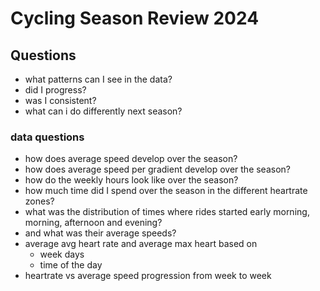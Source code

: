 # Cycling Season Review 2024

## Questions
- what patterns can I see in the data?
- did I progress?
- was I consistent?
- what can i do differently next season?

### data questions
- how does average speed develop over the season?
- how does average speed per gradient develop over the season?
- how do the weekly hours look like over the season?
- how much time did I spend over the season in the different heartrate zones?
- what was the distribution of times where rides started early morning, morning, afternoon and evening?
- and what was their average speeds?
- average avg heart rate and average max heart based on
    - week days
    - time of the day
- heartrate vs average speed progression from week to week